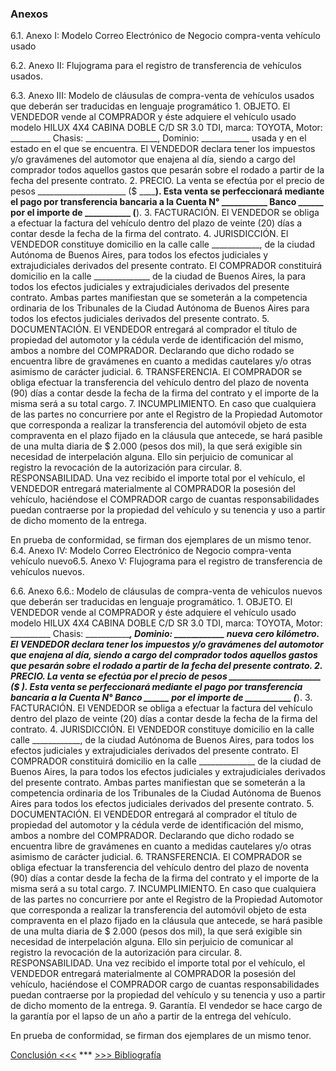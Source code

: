 ### Anexos

6.1. Anexo I: Modelo Correo Electrónico de Negocio compra-venta vehículo usado

6.2. Anexo II: Flujograma para el registro de transferencia de vehículos usados.

6.3. Anexo III: Modelo de cláusulas de compra-venta de vehículos usados que deberán ser traducidas en lenguaje programático
    1. OBJETO. El VENDEDOR vende al COMPRADOR y éste adquiere el vehículo usado modelo HILUX 4X4 CABINA DOBLE C/D SR 3.0 TDI, marca: TOYOTA, Motor: __________ Chasis: __________________, Dominio:  ____________ usada y en el estado en el que se encuentra. El VENDEDOR declara tener los impuestos y/o gravámenes del automotor que enajena al día, siendo a cargo del comprador todos aquellos gastos que pesarán sobre el rodado a partir de la fecha del presente contrato.
    2. PRECIO. La venta se efectúa por el precio de pesos ______________________ ($ ____________). Esta venta se perfeccionará mediante el pago por transferencia bancaria a la Cuenta N° ___________ Banco ______ por el importe de ___________ (________).
    3. FACTURACIÓN.  El VENDEDOR se obliga a efectuar la factura del vehículo dentro del plazo de veinte (20) días a contar desde la fecha de la firma del contrato.
    4. JURISDICCIÓN. El VENDEDOR constituye domicilio en la calle calle ____________, de la ciudad Autónoma de Buenos Aires, para todos los efectos judiciales y extrajudiciales derivados del presente contrato. El COMPRADOR constituirá domicilio en la calle  ______________ de la ciudad de Buenos Aires, la para todos los efectos judiciales y extrajudiciales derivados del presente contrato. Ambas partes manifiestan que se someterán a la competencia ordinaria de los Tribunales de la Ciudad Autónoma de Buenos Aires para todos los efectos judiciales derivados del presente contrato. 
    5. DOCUMENTACIÓN. El VENDEDOR entregará al comprador el título de propiedad del automotor y la cédula verde de identificación del mismo, ambos a nombre del COMPRADOR. Declarando que dicho rodado se encuentra libre de gravámenes en cuanto a medidas cautelares y/o otras asimismo de carácter judicial.
    6. TRANSFERENCIA. El COMPRADOR se obliga efectuar la transferencia del vehículo dentro del plazo de noventa (90) días a contar desde la fecha de la firma del contrato y el importe de la misma será a su total cargo.
    7. INCUMPLIMIENTO. En caso que cualquiera de las partes no concurriere por ante el Registro de la Propiedad Automotor que corresponda a realizar la transferencia del automóvil objeto de esta compraventa en el plazo fijado en la cláusula que antecede, se hará pasible de una multa diaria de $ 2.000 (pesos dos mil), la que será exigible sin necesidad de interpelación alguna. Ello sin perjuicio de comunicar al registro la revocación de la autorización para circular.
    8. RESPONSABILIDAD. Una vez recibido el importe total por el vehículo, el VENDEDOR entregará materialmente al COMPRADOR la posesión del vehículo, haciéndose el COMPRADOR cargo de cuantas responsabilidades puedan contraerse por la propiedad del vehículo y su tenencia y uso a partir de dicho momento de la entrega.

En prueba de conformidad, se firman dos ejemplares de un mismo tenor.
6.4. Anexo IV: Modelo Correo Electrónico de Negocio compra-venta vehículo nuevo6.5. Anexo V: Flujograma para el registro de transferencia de vehículos nuevos. 


6.6. Anexo 6.6.: Modelo de cláusulas de compra-venta de vehiculos nuevos que deberán ser traducidas en lenguaje programático.
    1. OBJETO. El VENDEDOR vende al COMPRADOR y éste adquiere el vehículo usado modelo HILUX 4X4 CABINA DOBLE C/D SR 3.0 TDI, marca: TOYOTA, Motor: __________ Chasis: __________________, Dominio:  ____________ nueva cero kilómetro. El VENDEDOR declara tener los impuestos y/o gravámenes del automotor que enajena al día, siendo a cargo del comprador todos aquellos gastos que pesarán sobre el rodado a partir de la fecha del presente contrato.
    2. PRECIO. La venta se efectúa por el precio de pesos ______________________ ($ ____________). Esta venta se perfeccionará mediante el pago por transferencia bancaria a la Cuenta N°___________ Banco ______ por el importe de ___________ (________).
    3. FACTURACIÓN.  El VENDEDOR se obliga a efectuar la factura del vehículo dentro del plazo de veinte (20) días a contar desde la fecha de la firma del contrato.
    4. JURISDICCIÓN. El VENDEDOR constituye domicilio en la calle calle ____________, de la ciudad Autónoma de Buenos Aires, para todos los efectos judiciales y extrajudiciales derivados del presente contrato. El COMPRADOR constituirá domicilio en la calle  ______________ de la ciudad de Buenos Aires, la para todos los efectos judiciales y extrajudiciales derivados del presente contrato. Ambas partes manifiestan que se someterán a la competencia ordinaria de los Tribunales de la Ciudad Autónoma de Buenos Aires para todos los efectos judiciales derivados del presente contrato. 
    5. DOCUMENTACIÓN. El VENDEDOR entregará al comprador el título de propiedad del automotor y la cédula verde de identificación del mismo, ambos a nombre del COMPRADOR. Declarando que dicho rodado se encuentra libre de gravámenes en cuanto a medidas cautelares y/o otras asimismo de carácter judicial.
    6. TRANSFERENCIA. El COMPRADOR se obliga efectuar la transferencia del vehículo dentro del plazo de noventa (90) días a contar desde la fecha de la firma del contrato y el importe de la misma será a su total cargo.
    7. INCUMPLIMIENTO. En caso que cualquiera de las partes no concurriere por ante el Registro de la Propiedad Automotor que corresponda a realizar la transferencia del automóvil objeto de esta compraventa en el plazo fijado en la cláusula que antecede, se hará pasible de una multa diaria de $ 2.000 (pesos dos mil), la que será exigible sin necesidad de interpelación alguna. Ello sin perjuicio de comunicar al registro la revocación de la autorización para circular.
    8. RESPONSABILIDAD. Una vez recibido el importe total por el vehículo, el VENDEDOR entregará materialmente al COMPRADOR la posesión del vehículo, haciéndose el COMPRADOR cargo de cuantas responsabilidades puedan contraerse por la propiedad del vehículo y su tenencia y uso a partir de dicho momento de la entrega.
    9. Garantía. El vendedor se hace cargo de la garantía por el lapso de un año a partir de la entrega del vehículo.

En prueba de conformidad, se firman dos ejemplares de un mismo tenor.




[Conclusión <<<](5_Conclusión.md) *** [>>> Bibliografía](7_Bibliografía.md)
